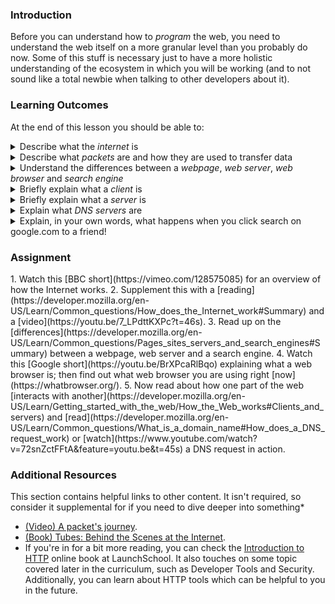 ### Introduction
Before you can understand how to *program* the web, you need to understand the web itself on a more granular level than you probably do now.  Some of this stuff is necessary just to have a more holistic understanding of the ecosystem in which you will be working (and to not sound like a total newbie when talking to other developers about it).

### Learning Outcomes
At the end of this lesson you should be able to:

<details>
  <summary>Describe what the <i>internet</i> is</summary>
  <ul><ul>
    <li>The internet is a network of linked computers from around the globe. Each of these computers communicate with each other in a specific format.</li>
  </ul></ul>
 </details>
 
 <details>
  <summary>Describe what <i>packets</i> are and how they are used to transfer data</summary>
  <ul><ul>
    <li>Packets are the information of the internet. Packets are sent from the sender to the receiever in a specific format which contains all the information needed to communicate.</li>
  </ul></ul>
 </details>
 
<details>
  <summary>Understand the differences between a <i>webpage</i>, <i>web server</i>, <i>web browser</i> and <i>search engine</i></summary>
  <ul><ul>
    <li>A webpage is the page you look at in your browser</li>
    <li>A web server is the computer that has the code for how the webpage should look and act.</li>
    <li>A web browser is a program on a computer that displays the web page.</li>
    <li>A search engine is a web server that searches all other web servers for information.  A user can then pull up the webpage on their web browser and search for a site.</li>
  </ul></ul>
 </details>
 
 <details>
  <summary>Briefly explain what a <i>client</i> is</summary>
  <ul><ul>
    <li>A client is the computer or internet device that requests information from the server.</li>
  </ul></ul>
 </details>
 
 <details>
  <summary>Briefly explain what a <i>server</i> is</summary>
  <ul><ul>
    <li>A server is the computer that receives requests (as packets) from the client and responds with the appropriate data.</li>
  </ul></ul>
 </details>
 
 <details>
  <summary>Explain what <i>DNS servers</i> are</summary>
  <ul><ul>
    <li>DNS Servers are the "phone book" of the internet. They translate IP addresses into domain names.</li>
  </ul></ul>
 </details>
 
 <details>
  <summary>Explain, in your own words, what happens when you click search on google.com to a friend!</summary>
 </details>

### Assignment

<div class="lesson-content__panel" markdown="1">
  1. Watch this [BBC short](https://vimeo.com/128575085)  for an overview of how the Internet works.
  2. Supplement this with a [reading](https://developer.mozilla.org/en-US/Learn/Common_questions/How_does_the_Internet_work#Summary) and a [video](https://youtu.be/7_LPdttKXPc?t=46s).
  3. Read up on the [differences](https://developer.mozilla.org/en-US/Learn/Common_questions/Pages_sites_servers_and_search_engines#Summary) between a webpage, web server and a search engine.
  4. Watch this [Google short](https://youtu.be/BrXPcaRlBqo) explaining what a web browser is; then find out what web browser you are using right [now](https://whatbrowser.org/).
  5. Now read about how one part of the web [interacts with another](https://developer.mozilla.org/en-US/Learn/Getting_started_with_the_web/How_the_Web_works#Clients_and_servers) and [read](https://developer.mozilla.org/en-US/Learn/Common_questions/What_is_a_domain_name#How_does_a_DNS_request_work) or [watch](https://www.youtube.com/watch?v=72snZctFFtA&feature=youtu.be&t=45s) a DNS request in action.
</div>

### Additional Resources
This section contains helpful links to other content. It isn't required, so consider it supplemental for if you need to dive deeper into something*

* [(Video) A packet's journey](https://www.youtube.com/watch?v=ewrBalT_eBM&feature).
* [(Book) Tubes: Behind the Scenes at the Internet](https://www.amazon.co.uk/dp/B007TB5SKA/ref=dp-kindle-redirect?_encoding=UTF8&btkr=1).
* If you're in for a bit more reading, you can check the [Introduction to HTTP](https://launchschool.com/books/http) online book at LaunchSchool. It also touches on some topic covered later in the curriculum, such as Developer Tools and Security. Additionally, you can learn about HTTP tools which can be helpful to you in the future.
